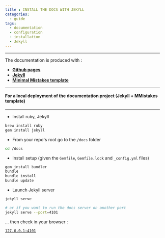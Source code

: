 ```yaml
---
title : INSTALL THE DOCS WITH JEKYLL
categories:
  - guide
tags:
  - documentation
  - configuration
  - installation
  - Jekyll
---
```


--------

The documentation is produced with : 

  - **[Github pages](https://pages.github.com/)**
  - **[Jekyll](https://jekyllrb.com/)**
  - **[Minimal Mistakes template](https://mmistakes.github.io/minimal-mistakes/docs/quick-start-guide/)**

--------

#### For a local deployment of the documentation project (Jekyll + MMistakes template)

--------

- Install ruby, Jekyll

```bash
brew install ruby
gem install jekyll
```

- From your repo's root go to the `/docs` folder

```sh 
cd /docs
```

- Install setup (given the `Gemfile`, `Gemfile.lock` and `_config.yml` files)

```bash
gem install bundler
bundle
bundle install
bundle update
```


- Launch Jekyll server 

```bash
jekyll serve

# or if you want to run the docs server on another port
jekyll serve --port=4101
```

... then check in your browser : 

[`127.0.0.1:4101`](127.0.0.1:4101) 

